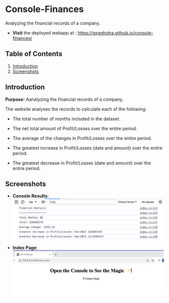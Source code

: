 # Console-Finances
Analyzing the financial records of a company. 

- **Visit** the deployed webapp at : https://gsgghotra.github.io/console-finances/


## Table of Contents

1. [Introduction](#introduction)
2. [Screenshots](#screenshots)

## Introduction
    
**Purpose:** Aanalyzing the financial records of a company. 

The website analyses the records to calculate each of the following:

- The total number of months included in the dataset.

- The net total amount of Profit/Losses over the entire period.

- The average of the changes in Profit/Losses over the entire period.

- The greatest increase in Profit/Losses (date and amount) over the entire period.

- The greatest decrease in Profit/Losses (date and amount) over the entire period.



## Screenshots
- **Console Results**:
![ScreenShot of Results in the Console](assets/images/ScreenshotConsole.png)

- **Index Page**:
![ScreenShot of Index page](assets/images/ScreenshotIndex.png)
